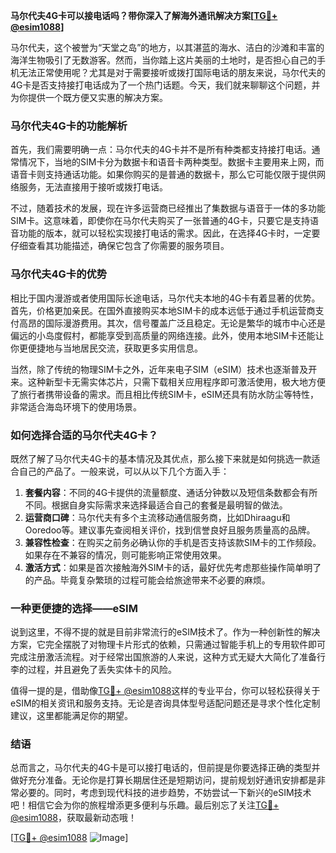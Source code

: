 **马尔代夫4G卡可以接电话吗？带你深入了解海外通讯解决方案[[TG💪+ @esim1088](https://t.me/s/esim1088)]**

马尔代夫，这个被誉为“天堂之岛”的地方，以其湛蓝的海水、洁白的沙滩和丰富的海洋生物吸引了无数游客。然而，当你踏上这片美丽的土地时，是否担心自己的手机无法正常使用呢？尤其是对于需要接听或拨打国际电话的朋友来说，马尔代夫的4G卡是否支持接打电话成为了一个热门话题。今天，我们就来聊聊这个问题，并为你提供一个既方便又实惠的解决方案。

### 马尔代夫4G卡的功能解析

首先，我们需要明确一点：马尔代夫的4G卡并不是所有种类都支持接打电话。通常情况下，当地的SIM卡分为数据卡和语音卡两种类型。数据卡主要用来上网，而语音卡则支持通话功能。如果你购买的是普通的数据卡，那么它可能仅限于提供网络服务，无法直接用于接听或拨打电话。

不过，随着技术的发展，现在许多运营商已经推出了集数据与语音于一体的多功能SIM卡。这意味着，即使你在马尔代夫购买了一张普通的4G卡，只要它是支持语音功能的版本，就可以轻松实现接打电话的需求。因此，在选择4G卡时，一定要仔细查看其功能描述，确保它包含了你需要的服务项目。

### 马尔代夫4G卡的优势

相比于国内漫游或者使用国际长途电话，马尔代夫本地的4G卡有着显著的优势。首先，价格更加亲民。在国外直接购买本地SIM卡的成本远低于通过手机运营商支付高昂的国际漫游费用。其次，信号覆盖广泛且稳定。无论是繁华的城市中心还是偏远的小岛度假村，都能享受到高质量的网络连接。此外，使用本地SIM卡还能让你更便捷地与当地居民交流，获取更多实用信息。

当然，除了传统的物理SIM卡之外，近年来电子SIM（eSIM）技术也逐渐普及开来。这种新型卡无需实体芯片，只需下载相关应用程序即可激活使用，极大地方便了旅行者携带设备的需求。而且相比传统SIM卡，eSIM还具有防水防尘等特性，非常适合海岛环境下的使用场景。

### 如何选择合适的马尔代夫4G卡？

既然了解了马尔代夫4G卡的基本情况及其优点，那么接下来就是如何挑选一款适合自己的产品了。一般来说，可以从以下几个方面入手：

1. **套餐内容**：不同的4G卡提供的流量额度、通话分钟数以及短信条数都会有所不同。根据自身实际需求来选择最适合自己的套餐是最明智的做法。
2. **运营商口碑**：马尔代夫有多个主流移动通信服务商，比如Dhiraagu和Ooredoo等。建议事先查阅相关评价，找到信誉良好且服务质量高的品牌。
3. **兼容性检查**：在购买之前务必确认你的手机是否支持该款SIM卡的工作频段。如果存在不兼容的情况，则可能影响正常使用效果。
4. **激活方式**：如果是首次接触海外SIM卡的话，最好优先考虑那些操作简单明了的产品。毕竟复杂繁琐的过程可能会给旅途带来不必要的麻烦。

### 一种更便捷的选择——eSIM

说到这里，不得不提的就是目前非常流行的eSIM技术了。作为一种创新性的解决方案，它完全摆脱了对物理卡片形式的依赖，只需通过智能手机上的专用软件即可完成注册激活流程。对于经常出国旅游的人来说，这种方式无疑大大简化了准备行李的过程，并且避免了丢失实体卡的风险。

值得一提的是，借助像[TG💪+ @esim1088](https://t.me/s/esim1088)这样的专业平台，你可以轻松获得关于eSIM的相关资讯和服务支持。无论是咨询具体型号适配问题还是寻求个性化定制建议，这里都能满足你的期望。

### 结语

总而言之，马尔代夫的4G卡是可以接打电话的，但前提是你要选择正确的类型并做好充分准备。无论你是打算长期居住还是短期访问，提前规划好通讯安排都是非常必要的。同时，考虑到现代科技的进步趋势，不妨尝试一下新兴的eSIM技术吧！相信它会为你的旅程增添更多便利与乐趣。最后别忘了关注[TG💪+ @esim1088](https://t.me/s/esim1088)，获取最新动态哦！

[[TG💪+ @esim1088](https://t.me/s/esim1088) ![Image](https://i.postimg.cc/4NQfJmqS/Snipaste-2025-05-13-00-14-12.png)]